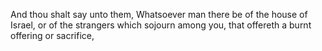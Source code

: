 And thou shalt say unto them, Whatsoever man there be of the house of Israel, or of the strangers which sojourn among you, that offereth a burnt offering or sacrifice,
